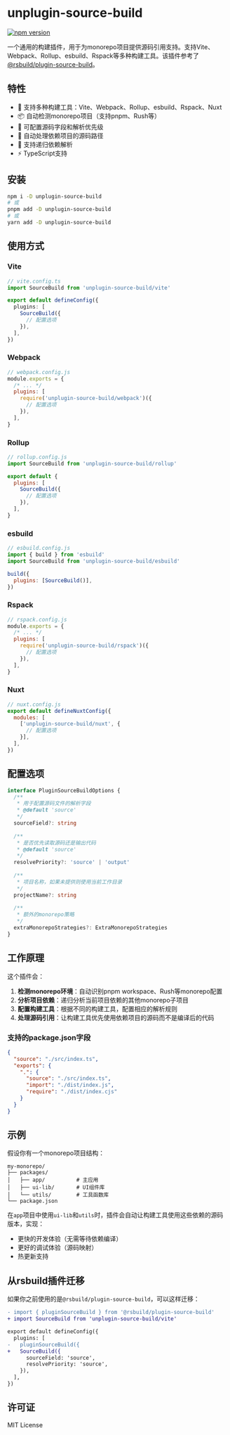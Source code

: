 # unplugin-source-build

[![npm version](https://img.shields.io/npm/v/@winner-fed/unplugin-source-build.svg)](https://www.npmjs.com/package/unplugin-source-build)

一个通用的构建插件，用于为monorepo项目提供源码引用支持。支持Vite、Webpack、Rollup、esbuild、Rspack等多种构建工具。该插件参考了[@rsbuild/plugin-source-build](https://github.com/rspack-contrib/rsbuild-plugin-source-build)。

## 特性

- 🚀 支持多种构建工具：Vite、Webpack、Rollup、esbuild、Rspack、Nuxt
- 📦 自动检测monorepo项目（支持pnpm、Rush等）
- 🔧 可配置源码字段和解析优先级
- 📁 自动处理依赖项目的源码路径
- 🔄 支持递归依赖解析
- ⚡ TypeScript支持

## 安装

```bash
npm i -D unplugin-source-build
# 或
pnpm add -D unplugin-source-build
# 或
yarn add -D unplugin-source-build
```

## 使用方式

### Vite

```ts
// vite.config.ts
import SourceBuild from 'unplugin-source-build/vite'

export default defineConfig({
  plugins: [
    SourceBuild({
      // 配置选项
    }),
  ],
})
```

### Webpack

```js
// webpack.config.js
module.exports = {
  /* ... */
  plugins: [
    require('unplugin-source-build/webpack')({
      // 配置选项
    }),
  ],
}
```

### Rollup

```js
// rollup.config.js
import SourceBuild from 'unplugin-source-build/rollup'

export default {
  plugins: [
    SourceBuild({
      // 配置选项
    }),
  ],
}
```

### esbuild

```js
// esbuild.config.js
import { build } from 'esbuild'
import SourceBuild from 'unplugin-source-build/esbuild'

build({
  plugins: [SourceBuild()],
})
```

### Rspack

```js
// rspack.config.js
module.exports = {
  /* ... */
  plugins: [
    require('unplugin-source-build/rspack')({
      // 配置选项
    }),
  ],
}
```

### Nuxt

```js
// nuxt.config.js
export default defineNuxtConfig({
  modules: [
    ['unplugin-source-build/nuxt', {
      // 配置选项
    }],
  ],
})
```

## 配置选项

```ts
interface PluginSourceBuildOptions {
  /**
   * 用于配置源码文件的解析字段
   * @default 'source'
   */
  sourceField?: string
  
  /**
   * 是否优先读取源码还是输出代码
   * @default 'source'
   */
  resolvePriority?: 'source' | 'output'
  
  /**
   * 项目名称，如果未提供则使用当前工作目录
   */
  projectName?: string
  
  /**
   * 额外的monorepo策略
   */
  extraMonorepoStrategies?: ExtraMonorepoStrategies
}
```

## 工作原理

这个插件会：

1. **检测monorepo环境**：自动识别pnpm workspace、Rush等monorepo配置
2. **分析项目依赖**：递归分析当前项目依赖的其他monorepo子项目
3. **配置构建工具**：根据不同的构建工具，配置相应的解析规则
4. **处理源码引用**：让构建工具优先使用依赖项目的源码而不是编译后的代码

### 支持的package.json字段

```json
{
  "source": "./src/index.ts",
  "exports": {
    ".": {
      "source": "./src/index.ts",
      "import": "./dist/index.js",
      "require": "./dist/index.cjs"
    }
  }
}
```

## 示例

假设你有一个monorepo项目结构：

```
my-monorepo/
├── packages/
│   ├── app/          # 主应用
│   ├── ui-lib/       # UI组件库
│   └── utils/        # 工具函数库
└── package.json
```

在`app`项目中使用`ui-lib`和`utils`时，插件会自动让构建工具使用这些依赖的源码版本，实现：

- 更快的开发体验（无需等待依赖编译）
- 更好的调试体验（源码映射）
- 热更新支持

## 从rsbuild插件迁移

如果你之前使用的是`@rsbuild/plugin-source-build`，可以这样迁移：

```diff
- import { pluginSourceBuild } from '@rsbuild/plugin-source-build'
+ import SourceBuild from 'unplugin-source-build/vite'

export default defineConfig({
  plugins: [
-   pluginSourceBuild({
+   SourceBuild({
      sourceField: 'source',
      resolvePriority: 'source',
    }),
  ],
})
```

## 许可证

MIT License
